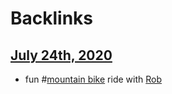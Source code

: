 
# Backlinks
## [July 24th, 2020](<July 24th, 2020.md>)
- fun #[mountain bike](<mountain bike.md>) ride with [Rob](<Rob.md>)

